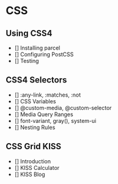 # CSS

## Using CSS4

- [] Installing parcel
- [] Configuring PostCSS
- [] Testing

## CSS4 Selectors

- [] :any-link, :matches, :not
- [] CSS Variables
- [] @custom-media, @custom-selector
- [] Media Query Ranges
- [] font-variant, gray(), system-ui
- [] Nesting Rules

## CSS Grid KISS

- [] Introduction
- [] KISS Calculator
- [] KISS Blog
